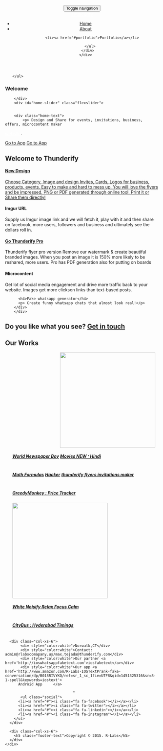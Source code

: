 
<html><head>
<meta http-equiv="content-type" content="text/html; charset=UTF-8">
  <title>Thunderify</title>
  <meta charset="utf-8">
  <meta name="viewport" content="width=device-width, initial-scale=1.0, maximum-scale=1.0, user-scalable=0">  
  <meta name="description" content="">
  <meta name="keywords" content="">
  <meta name="author" content="">

  <!--[if lt IE 9]>
    <script src="http://html5shim.googlecode.com/svn/trunk/html5.js"></script>
    <script src="https://oss.maxcdn.com/libs/respond.js/1.3.0/respond.min.js"></script>
  <![endif]-->

  <!-- Stylesheets -->
  <link rel="stylesheet" href="//maxcdn.bootstrapcdn.com/font-awesome/4.3.0/css/font-awesome.min.css">
  <link rel="stylesheet" type="text/css" href="./rlabs/Kepler/bootstrap.css">
  <link rel="stylesheet" type="text/css" href="./rlabs/Kepler/font-awesome.css">
  <link rel="stylesheet" type="text/css" href="./rlabs/Kepler/flexslider.css">
  <link rel="stylesheet" type="text/css" href="./rlabs/Kepler/owl.css">
  <link rel="stylesheet" type="text/css" href="./rlabs/Kepler/animate.css">
  <link rel="stylesheet" type="text/css" href="./rlabs/Kepler/style.css">


  <!-- Google Fonts -->
  <link href="./rlabs/Kepler/css_002.css" rel="stylesheet" type="text/css">
  <link href="./rlabs/Kepler/css.css" rel="stylesheet" type="text/css">

  <meta name="google-site-verification" content="_NEi52ZwFUbyh2auTnzJ6Fv99wE9caqURK5iUgY36A0" />
</head>
<body>
  <!-- Header -->
  <header id="topnav" class="navbar navbar-inverse navbar-fixed-top">
    <div class="container">
      <div class="navbar-header">
        <button type="button" class="navbar-toggle" data-toggle="collapse" data-target="#navigation">
          <span class="sr-only">Toggle navigation</span>
          <span class="icon-bar"></span>
          <span class="icon-bar"></span>
          <span class="icon-bar"></span>
        </button>
        <div id="logo">
          <a class="navbar-brand" href="#home" style="color:white"><!--<img src="./rlabs/Kepler/logo.png" alt="">-->Thunderify</a>
        </div>
      </div>
      <div class="collapse navbar-collapse" id="navigation">
        <ul class="nav navbar-nav" id="nav">
          <li><a href="#home">Home</a></li>
          <li><a href="#about">About</a></li>

          <li><a href="#portfolio">Portfolio</a></li>

        </ul>
      </div>
    </div>
  </header>

  <div style="display: none;" id="mask">
    <div style="display: none;" class="spinner">
      <div class="rect1"></div>
      <div class="rect2"></div>
      <div class="rect3"></div>
      <div class="rect4"></div>
      <div class="rect5"></div>
    </div>
  </div>

  <div id="backgrounds">
    <ul class="slides">
   
      
  
    </ul>
  </div>
  <!-- End Backgrounds -->

  <div id="home">
    <div class="slide-caption">
      <div class="slide-middle">
        <div class="slide-intro">
          <h3>Welcome</h3> 
        
        </div>
        <div id="home-slider" class="flexslider">             
          
     
        <div class="home-text">
            <p> Design and Share for events, invitations, business, offers, microcontent maker
 <a href="http://thunderify.com/e/embed.htm" style="color:white">website</a>.</p>
          <a href="http://thunderify.com/e/embed.htm" class="btn btn-empty">Go to App</a>
          <a href="http://thunderify.com/fake/fakewha.htm" class="btn btn-empty">Go to App</a>
        </div>
      </div>
    </div>
  </div>

  <section id="features">
    <div class="container">
      <div class="section-title">
        <h2>Welcome to Thunderify</h2>        
<!--        <p>Sed feugiat, nisl sit amet pellentesque dignissim, nisi tellus semper tortor.</p>-->
      </div>
      <div class="col-md-6 col-sm-6">
        <div class="feature left animated" data-animation="fadeInLeft" data-animation-delay="0">
          <div class="feature-icon">
            <i class="fa fa-eye"></i>
          </div>
          <a class="span4 home_res_box" href="../e/embed.htm"><div class="box_inner"><div class="home_res_icon_box">
<!--                      <i class="fa fa-file-image-o"> </i>-->
</div><div class="home_res_title"><h4>New Design</h4></div><p>
    Choose Category, Image and design Invites, Cards, Logos for business, products, events. Easy to make and hard to mess up. You will love the flyers and be impressed. PNG or PDF generated through online tool. Print it or Share them directly!
</p></div>
</a>
        </div>
        <div class="feature left animated" data-animation="fadeInLeft" data-animation-delay="0">
          <div class="feature-icon">
            <i class="fa fa-support"></i>
          </div>
          <h4>Imgur URL</h4>
          <p>Supply us Imgur image link and we will fetch it, play with it and then share on facebook, more users, followers and business and ultimately see the dollars roll in.</p>
        </div>
          <!--
        <div class="feature left animated" data-animation="fadeInLeft" data-animation-delay="0">
          <div class="feature-icon">
            <i class="fa fa-google"></i>
          </div>
          <h4>Bootstrap/Font-awsome</h4>
          <p>We are bit obessive on client side so we use bootstrap/font-awsome to make the website look beautiful.</p>
        </div>-->
      </div>
      <div class="col-md-6 col-sm-6">
        <div class="feature right animated" data-animation="fadeInRight" data-animation-delay="0">
          <div class="feature-icon">
            <i class="fa fa-tablet"></i>
          </div>
           <a class="span4 home_res_box" href="#"><div class="box_inner"><div class="home_res_icon_box">
<!--                       <i class="fa fa-usd"> </i>-->
                </div><div class="home_res_title"><h4> <a href="http://www.amazon.com/R-Labs-Thunderify-pro/dp/B011M930VI/ref=sr_1_1?s=mobile-apps&ie=UTF8&qid=1437577163&sr=1-1&keywords=thunderify+pro" class="btn btn-primary createProBtn">Go Thunderify Pro</a><br>
                       </h4></div>
            Thunderify flyer pro version Remove our watermark & create beautiful branded images. When you post an image it is 150% more likely to be reshared, more users. Pro has PDF generation also for putting on boards</div>
         
</a>
        </div>
        <div class="feature right animated" data-animation="fadeInRight" data-animation-delay="0">
          <div class="feature-icon">
            <i class="fa fa-code"></i>
          </div>
          <h4>Microcontent</h4>
          <p>Get lot of social media engagement and drive more traffic back to your website. Images get more clickson links than text-based posts.</p>
        </div>
         </div>
        <div class="feature right animated" data-animation="fadeInRight" data-animation-delay="0">
     
          <h4>Fake whatsapp generator</h4>
          <p> Create funny whatsapp chats that almost look real!</p>
        </div>
        </div>
          

     
  
  </section>

<!--  <section id="about" class="grey">
    <div class="container">
      <div class="col-md-6">
        <div class="section-title-alt">
          <h4>Who we are</h4>
          <hr>
        </div>
        <div class="about-text">
            <p>We build <b>Rich Internet Applications(RPA),Single Page Applications</b> in our company and we only use OOP for reusability.
              We build websites namely thunderify.com and 16 webbased apps. All the work uses <b>Angular JS and bootstrap</b> for the client side.
              Our work include Hacker,Math Formulas,Flyers,Movies NEW etc which we have 500K+ unique vists.All apps use backend service built with REST API.
              In javascript we only write clean code using prototype classes which make users to understand the code.By using prototypes we built classes which we can 
              use any time when needed(plugins) like Pagination,checkbox,table,search tool dynamically.  
         </p>
        </div>
      </div>
      <div class="col-md-6">
        <div class="section-title-alt">
          <h4>We are good at</h4>
          <hr>
        </div>
        <h6>Web Design</h6>
        <div class="progress">
          <div class="progress-bar" role="progressbar" aria-valuenow="85" aria-valuemin="0" aria-valuemax="100" style="width: 85%">
          </div>
        </div>
        <h6>PHP with OOPS</h6>
        <div class="progress">
          <div class="progress-bar" role="progressbar" aria-valuenow="75" aria-valuemin="0" aria-valuemax="100" style="width: 75%">
          </div>
        </div>
        <h6>HTML5/CSS3</h6>
        <div class="progress">
          <div class="progress-bar" role="progressbar" aria-valuenow="65" aria-valuemin="0" aria-valuemax="100" style="width: 65%">
          </div>
        </div>
        <h6>MYSQL5.2</h6>
        <div class="progress">
          <div class="progress-bar" role="progressbar" aria-valuenow="80" aria-valuemin="0" aria-valuemax="100" style="width: 80%">
          </div>
        </div>
      </div>
    </div>
  </section>-->

<!--  <section id="team">
    <div class="container">
      <div class="section-title">
        <h2>Meet the team</h2>
        <p>Sed feugiat, nisl sit amet pellentesque dignissim, nisi tellus semper tortor.</p>
      </div>
      <div class="col-md-3 col-sm-6">
        <div class="team animated" data-animation="fadeInUp" data-animation-delay="0">
          <div class="team-photo">
            <img src="./rlabs/Kepler/1.jpg" alt="">
            <div class="team-overlay">
              <ul class="social">
                <li><a href="#"><i class="fa fa-facebook"></i></a></li>
                <li><a href="#"><i class="fa fa-twitter"></i></a></li>
                <li><a href="#"><i class="fa fa-linkedin"></i></a></li>
              </ul>             
            </div>
          </div>
          <div class="team-info">
            <h4>Walter White</h4>
            <span>Founder</span>
            <p>Lorem ipsum dolor sit amet, consectetur adipiscing elit. Proin consequat sollicitudin cursus.</p>
          </div>
        </div>
      </div>
      <div class="col-md-3 col-sm-6">
        <div class="team animated" data-animation="fadeInUp" data-animation-delay="500">
          <div class="team-photo">
            <img src="./rlabs/Kepler/2.jpg" alt="">
            <div class="team-overlay">
              <ul class="social">
                <li><a href="#"><i class="fa fa-facebook"></i></a></li>
                <li><a href="#"><i class="fa fa-twitter"></i></a></li>
                <li><a href="#"><i class="fa fa-linkedin"></i></a></li>
              </ul>             
            </div>
          </div>
          <div class="team-info">
            <h4>Jesse Pinkman</h4>
            <span>Co-Founder</span>
            <p>Lorem ipsum dolor sit amet, consectetur adipiscing elit. Proin consequat sollicitudin cursus.</p>
          </div>
        </div>
      </div>
      <div class="col-md-3 col-sm-6">
        <div class="team animated" data-animation="fadeInUp" data-animation-delay="1000">
          <div class="team-photo">
            <img src="./rlabs/Kepler/3.jpg" alt="">
            <div class="team-overlay">
              <ul class="social">
                <li><a href="#"><i class="fa fa-facebook"></i></a></li>
                <li><a href="#"><i class="fa fa-twitter"></i></a></li>
                <li><a href="#"><i class="fa fa-linkedin"></i></a></li>
              </ul>             
            </div>
          </div>
          <div class="team-info">
            <h4>Cersei Lannister</h4>
            <span>Designer</span>
            <p>Lorem ipsum dolor sit amet, consectetur adipiscing elit. Proin consequat sollicitudin cursus.</p>
          </div>
        </div>
      </div>
      <div class="col-md-3 col-sm-6">
        <div class="team animated" data-animation="fadeInUp" data-animation-delay="1500">
          <div class="team-photo">
            <img src="./rlabs/Kepler/4.jpg" alt="">
            <div class="team-overlay">
              <ul class="social">
                <li><a href="#"><i class="fa fa-facebook"></i></a></li>
                <li><a href="#"><i class="fa fa-twitter"></i></a></li>
                <li><a href="#"><i class="fa fa-linkedin"></i></a></li>
              </ul>             
            </div>
          </div>
          <div class="team-info">
            <h4>Skyler White</h4>
            <span>Account</span>
            <p>Lorem ipsum dolor sit amet, consectetur adipiscing elit. Proin consequat sollicitudin cursus.</p>
          </div>
        </div>
      </div>
    </div>
  </section>  -->

<!--  <section id="services" class="parallax-section">
    <div class="parallax-overlay">
      <div class="container">
        <div class="section-title">
          <h2>What we do</h2>          
        </div>
        <div class="col-md-3 col-sm-6">
          <div class="service animated" data-animation="bounceIn" data-animation-delay="0">
            <div class="service-icon">
              <i class="fa fa-paint-brush"></i>
            </div>
            <h4>Android Apps</h4>
            <p><a href="http://www.amazon.com/s/ref=bl_sr_mobile-apps?_encoding=UTF8&field-brandtextbin=R%20Labs&node=2350149011">R-Labs Android Apps</a></p>
          </div>
        </div>
        <div class="col-md-3 col-sm-6">
          <div class="service animated" data-animation="bounceIn" data-animation-delay="500">
            <div class="service-icon">
              <i class="fa fa-laptop"></i>
            </div>
            <h4>Angular JS</h4>
            <p>Proficient in: Routes,Services,Views,Models,<br>Templates,Factory</p>
          </div>
        </div>
        <div class="col-md-3 col-sm-6">
          <div class="service animated" data-animation="bounceIn" data-animation-delay="1000">
            <div class="service-icon">
              <i class="fa fa-send"></i>
            </div>
            <h4>REST API</h4>
            <p>We built centralized REST API which is used by all our apps for CRUD operations.</p>
          </div>
        </div>
        <div class="col-md-3 col-sm-6">
          <div class="service animated" data-animation="bounceIn" data-animation-delay="1500">
            <div class="service-icon">
              <i class="fa fa-eyedropper"></i>
            </div>
            <h4>Bootstrap</h4>
            <p> Excellence in HTML5 Templates,CSS3,Font-awsome.Design obsessive.</p>
          </div>
        </div>
      </div>
    </div>
  </section>-->

  <section id="call-to-action" class="grey">
    <div class="container">
      <div class="call animated" data-animation="fadeInUp" data-animation-delay="0">
        <h2>
          <span>Do you like what you see?</span>
          <a href="#" class="btn btn-empty-dark btn-lg">Get in touch</a>
        </h2>
      </div>
    </div>
  </section>

<!--  <section id="pricing">
    <div class="container">
      <div class="section-title">
        <h2>Our Prices</h2>        
        <p>Sed feugiat, nisl sit amet pellentesque dignissim, nisi tellus semper tortor.</p>
      </div>
      <div class="col-md-3 col-sm-6">
        <div class="pricing-table animated" data-animation="fadeInDown" data-animation-delay="0">
          <div class="pricing-head">
            <div class="price">
              <span>$0</span>
            </div>
            <h3>Free</h3>
          </div>
          <hr>
          <div class="pricing-body">
            <ul class="nav">
              <li>512MB Memory</li>
              <li>1 Core serviceor</li>
              <li>20GB SSD Disk</li>
              <li>1TB Transfer</li>
              <li>1 Month Support</li>
            </ul>
          </div>
          <div class="pricing-footer">
            <a href="#" class="btn btn-custom">Sign Up</a>
          </div>
        </div>
      </div>
      <div class="col-md-3 col-sm-6">
        <div class="pricing-table animated" data-animation="fadeInDown" data-animation-delay="500">
          <div class="pricing-head">
            <div class="price">
              <span>$9</span>
            </div>
            <h3>Starter</h3>
          </div>
          <hr>
          <div class="pricing-body">
            <ul class="nav">
              <li>1GB Memory</li>
              <li>2 Core serviceor</li>
              <li>40GB SSD Disk</li>
              <li>5TB Transfer</li>
              <li>3 Month Support</li>
            </ul>
          </div>
          <div class="pricing-footer">
            <a href="#" class="btn btn-custom">Sign Up</a>
          </div>
        </div>
      </div>
      <div class="col-md-3 col-sm-6">
        <div class="pricing-table selected animated" data-animation="fadeInDown" data-animation-delay="1000">
          <div class="pricing-head">
            <div class="price">
              <span>$19</span>
            </div>
            <h3>Premium</h3>
          </div>
          <hr>
          <div class="pricing-body">
            <ul class="nav">
              <li>2GB Memory</li>
              <li>4 Core serviceor</li>
              <li>80GB SSD Disk</li>
              <li>10TB Transfer</li>
              <li>6 Month Support</li>
            </ul>
          </div>
          <div class="pricing-footer">
            <a href="#" class="btn btn-custom">Sign Up</a>
          </div>
        </div>
      </div>
      <div class="col-md-3 col-sm-6">
        <div class="pricing-table animated" data-animation="fadeInDown" data-animation-delay="1500">
          <div class="pricing-head">
            <div class="price">
              <span>$59</span>
            </div>
            <h3>Platinum</h3>
          </div>
          <hr>
          <div class="pricing-body">
            <ul class="nav">
              <li>8GB Memory</li>
              <li>8 Core serviceor</li>
              <li>120GB SSD Disk</li>
              <li>25TB Transfer</li>
              <li>12 Month Support</li>
            </ul>
          </div>
          <div class="pricing-footer">
            <a href="#" class="btn btn-custom">Sign Up</a>
          </div>
        </div>
      </div>
    </div>
  </section>    -->

  <section id="portfolio" class="grey">
    <div class="section-title">
      <h2>Our Works</h2>      
    </div>
<!--    <ul id="filters" class="nav">
      <li class="filter active" data-filter="all">All</li>
      <li class="filter" data-filter="graphic">Graphic</li>
      <li class="filter" data-filter="photography">Photography</li>
      <li class="filter" data-filter="branding">Branding</li>
      <li class="filter" data-filter="video">Video</li>
    </ul>-->
    <ul id="works-list" class="nav">
      <li style="display: inline-block; opacity: 1;" class="mix graphic mix_all">
        <img src="./rlabs/Kepler/1_002.jpg" alt="">
        <a href="../newspaper.html" class="open-project">
          <div class="text-holder">
            <div class="text-caption">
              <div class="text-middle">
                <h5>World Newspaper Boy</h5>
              </div>
            </div>
          </div>
        </a>
      </li>
      <li style="display: inline-block; opacity: 1;" class="mix photography mix_all">
        <img src="./rlabs/Kepler/2_002.jpg" alt="" style="height:312px">
        <a href="http://www.amazon.com/R-Labs-Movies-NEW-Hindi/dp/B00OPIWBFA/ref=sr_1_4?s=mobile-apps&ie=UTF8&qid=1436209013&sr=1-4" class="open-project">
          <div class="text-holder">
            <div class="text-caption">
              <div class="text-middle">
                <h5>Movies NEW : Hindi</h5>
              </div>
            </div>
          </div>
        </a>
      </li>
      <li style="display: inline-block; opacity: 1;" class="mix graphic mix_all">
        <img src="./rlabs/Kepler/3_002.jpg" alt="">
        <a href="../math/mathformulas.html" class="open-project">
          <div class="text-holder">
            <div class="text-caption">
              <div class="text-middle">
                <h5>Math Formulas</h5>
              </div>
            </div>
          </div>
        </a>
      </li>
      <li style="display: inline-block; opacity: 1;" class="mix video mix_all">
        <img src="./rlabs/Kepler/4_002.jpg" alt="">
        <a href="../hacker2/hacker.html" onclick="someFunction(this.href)" class="open-project">
          <div class="text-holder">
            <div class="text-caption">
              <div class="text-middle">
                <h5>Hacker</h5>
              </div>
            </div>
          </div>
        </a>
      </li>
      <li style="display: inline-block; opacity: 1;" class="mix graphic mix_all">
        <img src="./rlabs/Kepler/5.jpg" alt="">
        <a href="../e/embed.htm" class="open-project">
          <div class="text-holder">
            <div class="text-caption">
              <div class="text-middle">
                <h5>thunderify flyers invitations maker</h5>
              </div>
            </div>
          </div>
        </a>
      </li>
      <li style="display: inline-block; opacity: 1;" class="mix branding mix_all">
        <img src="./rlabs/Kepler/6.jpg" alt="">
        <a href="http://www.amazon.com/R-Labs-GreedyMonkey-price-tracker/dp/B00QVJKCY8/ref=sr_1_17?s=mobile-apps&ie=UTF8&qid=1436209353&sr=1-17" class="open-project">
          <div class="text-holder">
            <div class="text-caption">
              <div class="text-middle">
                <h5>GreedyMonkey : Price Tracker</h5>
              </div>
            </div>
          </div>
        </a>
      </li>
      <li style="display: inline-block; opacity: 1;" class="mix photography video mix_all">
        <img src="./rlabs/Kepler/7.jpg" alt="" style="height:312px">
        <a href="http://www.amazon.com/White-Noisify-Relax-Focus-Calm/dp/B00Q5JUEHE/ref=sr_1_7?s=mobile-apps&ie=UTF8&qid=1436209483&sr=1-7" class="open-project">
          <div class="text-holder">
            <div class="text-caption">
              <div class="text-middle">
                <h5>White Noisify Relax Focus Calm</h5>
              </div>
            </div>
          </div>
        </a>
      </li>
      <li style="display: inline-block; opacity: 1;" class="mix graphic branding mix_all">
        <img src="./rlabs/Kepler/8.jpg" alt="">
        <a href="http://www.amazon.com/R-Labs-CityBus-Hyderabad-Timings/dp/B00Q5K0QOY/ref=sr_1_6?s=mobile-apps&ie=UTF8&qid=1436209534&sr=1-6" class="open-project">
          <div class="text-holder">
            <div class="text-caption">
              <div class="text-middle">
                <h5>CityBus : Hyderabad Timings</h5>
              </div>
            </div>
          </div>
        </a>
      </li>
    </ul>
  </section> 

<!--  <section id="clients">
    <div class="container">
      <div style="display: block; opacity: 1;" id="clients-carousel" class="owl-carousel owl-theme">
        <div class="owl-wrapper-outer"><div style="width: 4700px; left: 0px; display: block; transition: all 800ms ease 0s; transform: translate3d(-235px, 0px, 0px);" class="owl-wrapper"><div style="width: 235px;" class="owl-item"><div class="item"><img src="./rlabs/Kepler/1.png" alt=""></div></div><div style="width: 235px;" class="owl-item"><div class="item"><img src="./rlabs/Kepler/2.png" alt=""></div></div><div style="width: 235px;" class="owl-item"><div class="item"><img src="./rlabs/Kepler/3.png" alt=""></div></div><div style="width: 235px;" class="owl-item"><div class="item"><img src="./rlabs/Kepler/4.png" alt=""></div></div><div style="width: 235px;" class="owl-item"><div class="item"><img src="./rlabs/Kepler/5.png" alt=""></div></div><div style="width: 235px;" class="owl-item"><div class="item"><img src="./rlabs/Kepler/6.png" alt=""></div></div><div style="width: 235px;" class="owl-item"><div class="item"><img src="./rlabs/Kepler/7.png" alt=""></div></div><div style="width: 235px;" class="owl-item"><div class="item"><img src="./rlabs/Kepler/8.png" alt=""></div></div><div style="width: 235px;" class="owl-item"><div class="item"><img src="./rlabs/Kepler/9.png" alt=""></div></div><div style="width: 235px;" class="owl-item"><div class="item"><img src="./rlabs/Kepler/10.png" alt=""></div></div></div></div>
        
        
        
        
        
        
        
        
        
      </div>
    </div>
  </section>-->

<!--  <section id="contact" class="parallax-section">
    <div class="parallax-overlay">
      <div class="container">
        <div class="col-md-8 col-md-offset-2">
          <div class="section-title">
            <h2>Get in touch</h2>
          </div>        
          <form novalidate="novalidate" class="contact-form" method="post" action="contact.php" id="contact-us">
            <div class="form-double">
              <div class="form-group">
                <input name="fullname" class="form-control" placeholder="Full Name" type="text">
              </div>
              <div class="form-group last">
                <input name="email" class="form-control" placeholder="Email" type="text">
              </div>
            </div>
            <div class="form-group">
              <textarea name="message" class="form-control" placeholder="Message"></textarea>
            </div>
            <div class="form-submit">
              <input class="btn btn-empty btn-lg" value="Send Message" type="submit">
            </div>
          </form>
          <div class="form-sent">
            <div class="alert alert-success">
              <h6>Your Message Has Been Sent! Thank you for contacting us.</h6>
            </div>
          </div>
        </div>      
      </div>
    </div>
  </section>-->

  <footer>
    <div class="container">
        
      <div class="col-xs-6">
           <div style="color:white">Norwalk,CT</div>
           <div style="color:white">Contact: admin@rlabscomapany.us/max.tejada@thunderify.com</div>
           <div style="color:white">Our partner <a href='http://ioswhatsappfaketext.com'>iosfaketext</a></div>
           <div style="color:white">Our app <a href='http://www.amazon.com/R-Labs-IOSTextPrank-fake-conversation/dp/B018RIVYKQ/ref=sr_1_sc_1?ie=UTF8&qid=1451325316&sr=8-1-spell&keywords=iostext'>
          Android App     </a>
                                                   
                                   "
           <ul class="social">
          <li><a href="#"><i class="fa fa-facebook"></i></a></li>
          <li><a href="#"><i class="fa fa-twitter"></i></a></li>
          <li><a href="#"><i class="fa fa-linkedin"></i></a></li>
          <li><a href="#"><i class="fa fa-instagram"></i></a></li>
        </ul>
      </div>
       
      <div class="col-xs-6">
        <h5 class="footer-text">Copyright © 2015. R-Labs</h5>
      </div>
    </div>
  </footer>

  <div id="project-modal">
    <div class="project-modal-title">
      <h3></h3>
      <a href="#" id="project-modal-close"><i class="fa fa-times"></i></a>
    </div>
    <div id="project-modal-content"></div>
  </div>
  
<!-- Scripts -->

<script type="text/javascript" src="./rlabs/Kepler/jquery_004.js"></script>
<script type="text/javascript" src="./rlabs/Kepler/bootstrap.js"></script>
<script type="text/javascript" src="./rlabs/Kepler/flexslider.js"></script>
<script type="text/javascript" src="./rlabs/Kepler/owl.js"></script>
<script type="text/javascript" src="./rlabs/Kepler/jquery_002.js"></script>
<script type="text/javascript" src="./rlabs/Kepler/mixitup.js"></script>
<script type="text/javascript" src="./rlabs/Kepler/jquery_003.js"></script>
<script type="text/javascript" src="./rlabs/Kepler/jquery.js"></script>

<!-- Main JS File -->
<script type="text/javascript" src="./rlabs/Kepler/main.js"></script>



</body></html>
